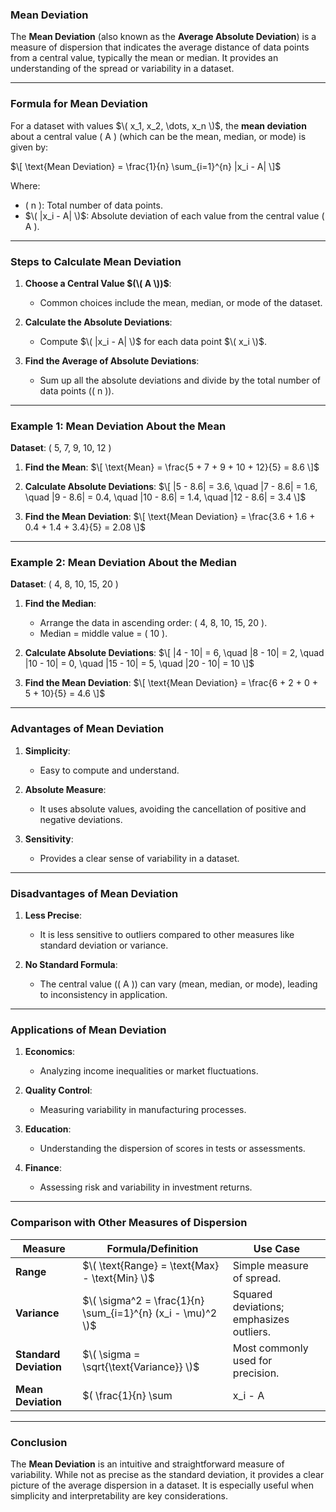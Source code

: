 ### **Mean Deviation**

The **Mean Deviation** (also known as the **Average Absolute Deviation**) is a measure of dispersion that indicates the average distance of data points from a central value, typically the mean or median. It provides an understanding of the spread or variability in a dataset.

---

### **Formula for Mean Deviation**

For a dataset with values $\( x_1, x_2, \dots, x_n \)$, the **mean deviation** about a central value \( A \) (which can be the mean, median, or mode) is given by:

$\[
\text{Mean Deviation} = \frac{1}{n} \sum_{i=1}^{n} |x_i - A|
\]$

Where:
- \( n \): Total number of data points.
- $\( |x_i - A| \)$: Absolute deviation of each value from the central value \( A \).

---

### **Steps to Calculate Mean Deviation**

1. **Choose a Central Value $(\( A \))$**:
   - Common choices include the mean, median, or mode of the dataset.
   
2. **Calculate the Absolute Deviations**:
   - Compute $\( |x_i - A| \)$ for each data point $\( x_i \)$.

3. **Find the Average of Absolute Deviations**:
   - Sum up all the absolute deviations and divide by the total number of data points (\( n \)).

---

### **Example 1: Mean Deviation About the Mean**

**Dataset**: \( 5, 7, 9, 10, 12 \)

1. **Find the Mean**:
   $\[
   \text{Mean} = \frac{5 + 7 + 9 + 10 + 12}{5} = 8.6
   \]$

2. **Calculate Absolute Deviations**:
   $\[
   |5 - 8.6| = 3.6, \quad |7 - 8.6| = 1.6, \quad |9 - 8.6| = 0.4, \quad |10 - 8.6| = 1.4, \quad |12 - 8.6| = 3.4
   \]$

3. **Find the Mean Deviation**:
   $\[
   \text{Mean Deviation} = \frac{3.6 + 1.6 + 0.4 + 1.4 + 3.4}{5} = 2.08
   \]$

---

### **Example 2: Mean Deviation About the Median**

**Dataset**: \( 4, 8, 10, 15, 20 \)

1. **Find the Median**:
   - Arrange the data in ascending order: \( 4, 8, 10, 15, 20 \).
   - Median = middle value = \( 10 \).

2. **Calculate Absolute Deviations**:
   $\[
   |4 - 10| = 6, \quad |8 - 10| = 2, \quad |10 - 10| = 0, \quad |15 - 10| = 5, \quad |20 - 10| = 10
   \]$

3. **Find the Mean Deviation**:
   $\[
   \text{Mean Deviation} = \frac{6 + 2 + 0 + 5 + 10}{5} = 4.6
   \]$

---

### **Advantages of Mean Deviation**

1. **Simplicity**:
   - Easy to compute and understand.
   
2. **Absolute Measure**:
   - It uses absolute values, avoiding the cancellation of positive and negative deviations.

3. **Sensitivity**:
   - Provides a clear sense of variability in a dataset.

---

### **Disadvantages of Mean Deviation**

1. **Less Precise**:
   - It is less sensitive to outliers compared to other measures like standard deviation or variance.

2. **No Standard Formula**:
   - The central value (\( A \)) can vary (mean, median, or mode), leading to inconsistency in application.

---

### **Applications of Mean Deviation**

1. **Economics**:
   - Analyzing income inequalities or market fluctuations.

2. **Quality Control**:
   - Measuring variability in manufacturing processes.

3. **Education**:
   - Understanding the dispersion of scores in tests or assessments.

4. **Finance**:
   - Assessing risk and variability in investment returns.

---

### **Comparison with Other Measures of Dispersion**

| Measure               | Formula/Definition                                               | Use Case                                  |
|-----------------------|------------------------------------------------------------------|------------------------------------------|
| **Range**             | $\( \text{Range} = \text{Max} - \text{Min} \)$                    | Simple measure of spread.                |
| **Variance**          | $\( \sigma^2 = \frac{1}{n} \sum_{i=1}^{n} (x_i - \mu)^2 \)$       | Squared deviations; emphasizes outliers. |
| **Standard Deviation**| $\( \sigma = \sqrt{\text{Variance}} \)$                           | Most commonly used for precision.        |
| **Mean Deviation**    | $\( \frac{1}{n} \sum |x_i - A| \) $                               | Simple, uses absolute deviations.        |

---

### **Conclusion**

The **Mean Deviation** is an intuitive and straightforward measure of variability. While not as precise as the standard deviation, it provides a clear picture of the average dispersion in a dataset. It is especially useful when simplicity and interpretability are key considerations.
